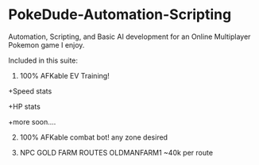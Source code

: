 # PokeDude-Automation-Scripting
Automation, Scripting, and Basic AI development for an Online Multiplayer Pokemon game I enjoy. 

Included in this suite: 

 1. 100% AFKable EV Training!
 
 +Speed stats 
 
 +HP stats 
 
 +more soon....
    
  2. 100% AFKable combat bot! 
    any zone desired 
    
   3. NPC GOLD FARM ROUTES
    OLDMANFARM1 ~40k per route
      
